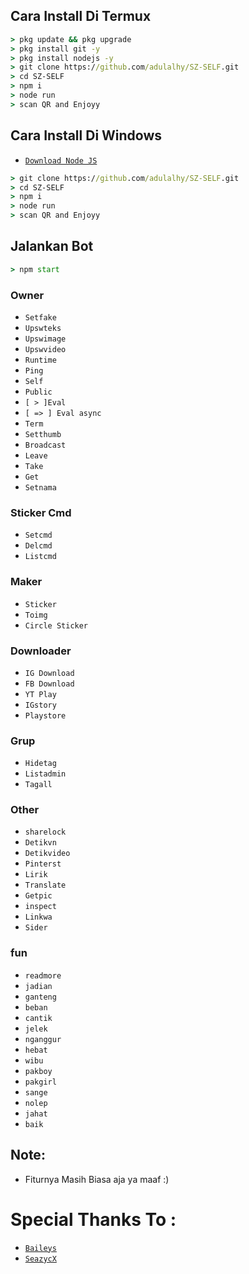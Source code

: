## Cara Install Di Termux
```cmd
> pkg update && pkg upgrade
> pkg install git -y
> pkg install nodejs -y
> git clone https://github.com/adulalhy/SZ-SELF.git
> cd SZ-SELF
> npm i
> node run
> scan QR and Enjoyy
```

## Cara Install Di Windows
* [`Download Node JS`](https://nodejs.org/en/download/)
```cmd
> git clone https://github.com/adulalhy/SZ-SELF.git
> cd SZ-SELF
> npm i
> node run
> scan QR and Enjoyy
```

## Jalankan Bot
```cmd
> npm start
```


### Owner
* `Setfake`
* `Upswteks`
* `Upswimage`
* `Upswvideo`
* `Runtime`
* `Ping`
* `Self`
* `Public`
* `[ > ]Eval`
* `[ => ] Eval async`
* `Term`
* `Setthumb`
* `Broadcast`
* `Leave`
* `Take`
* `Get`
* `Setnama`

### Sticker Cmd
* `Setcmd`
* `Delcmd`
* `Listcmd`

### Maker
* `Sticker`
* `Toimg`
* `Circle Sticker`

### Downloader
* `IG Download`
* `FB Download`
* `YT Play`
* `IGstory`
* `Playstore`

### Grup
* `Hidetag`
* `Listadmin`
* `Tagall`

### Other
* `sharelock`
* `Detikvn`
* `Detikvideo`
* `Pinterst`
* `Lirik`
* `Translate`
* `Getpic`
* `inspect`
* `Linkwa`
* `Sider`

### fun
* `readmore`
* `jadian`
* `ganteng`
* `beban`
* `cantik`
* `jelek`
* `nganggur`
* `hebat`
* `wibu`
* `pakboy`
* `pakgirl`
* `sange`
* `nolep`
* `jahat`
* `baik`



## Note:
* Fiturnya Masih Biasa aja ya maaf :)



# Special Thanks To :
* [`Baileys`](https://github.com/adiwajshing/Baileys)
* [`SeazycX`](https://github.com/Seazyc)
